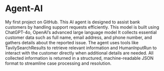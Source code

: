 # Agent-AI
My first project on GitHub. 
This AI agent is designed to assist bank customers by handling support requests efficiently. This model is built using ChatGPT-4o, OpenAI’s advanced large language model It collects essential customer data such as full name, email address, and phone number, and gathers details about the reported issue. The agent uses tools like TavilySearchResults to retrieve relevant information and HumanInputRun to interact with the customer directly when additional details are needed. All collected information is returned in a structured, machine-readable JSON format to streamline case processing and resolution.
